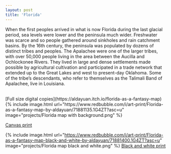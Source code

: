 ```yaml
---
layout: post
title: 'Florida'
---
```


When the first peoples arrived in what is now Florida during the last glacial period, sea levels were lower and the peninsula much wider. Freshwater was scarce and so people gathered around sinkholes and rain catchment basins. By the 16th century, the peninsula was populated by dozens of distinct tribes and peoples. The Apalachee were one of the larger tribes, with over 50,000 people living in the area between the Aucilla and Ochlockonee Rivers. They lived in large and dense settlements made possible by agricultural cultivation and participated in a trade network that extended up to the Great Lakes and west to present-day Oklahoma. Some of the tribe’s descendants, who refer to themselves as the Talimali Band of Apalachee, live in Louisiana. 

<br>
[Full size digital copies](https://aldayuan.itch.io/florida-as-a-fantasy-map)
{% include image.html url="https://www.redbubble.com/i/art-print/Florida-as-a-fantasy-map-by-aldayuan/71881135.1G4ZT?asc=u" image="projects/Florida map with background.png" %}

[Canvas print](https://www.redbubble.com/i/art-print/Florida-as-a-fantasy-map-by-aldayuan/71881135.1G4ZT?asc=u)

{% include image.html url="https://www.redbubble.com/i/art-print/Florida-as-a-fantasy-map-black-and-white-by-aldayuan/71881400.1G4ZT?asc=u" image="projects/Florida map black and white.png" %}
[Black and white print](https://www.redbubble.com/i/art-print/Florida-as-a-fantasy-map-black-and-white-by-aldayuan/71881400.1G4ZT?asc=u)
